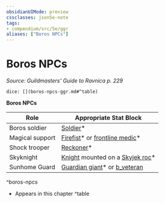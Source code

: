```yaml
---
obsidianUIMode: preview
cssclasses: json5e-note
tags:
- compendium/src/5e/ggr
aliases: ["Boros NPCs"]
---
```

# Boros NPCs
*Source: Guildmasters' Guide to Ravnica p. 229* 

`dice: [](boros-npcs-ggr.md#^table)`

**Boros NPCs**

| Role | Appropriate Stat Block |
|------|------------------------|
| Boros soldier | [Soldier](b_soldier-ggr.md)* |
| Magical support | [Firefist](b_firefist-ggr.md)* or [frontline medic](b_frontline-medic-ggr.md)* |
| Shock trooper | [Reckoner](b_reckoner-ggr.md)* |
| Skyknight | [Knight](b_knight.md) mounted on a [Skyjek roc](b_skyjek-roc-ggr.md)* |
| Sunhome Guard | [Guardian giant](b_guardian-giant-ggr.md)* or [b_veteran](b_veteran.md) |
^boros-npcs

* Appears in this chapter
^table